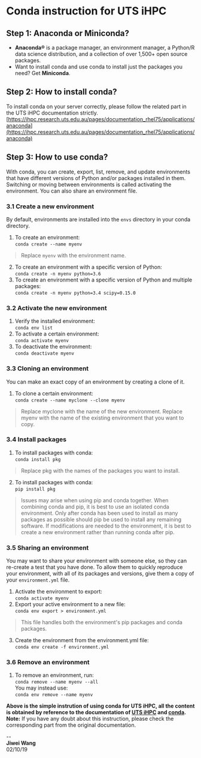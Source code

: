 # Conda instruction for UTS iHPC
## Step 1: Anaconda or Miniconda?
- __Anaconda®__ is a package manager, an environment manager, a Python/R data science distribution, and a collection of over 1,500+ open source packages. 
- Want to install conda and use conda to install just the packages you need? Get __Miniconda__.
## Step 2: How to install conda?
To install conda on your server correctly, please follow the related part in the UTS iHPC documentation strictly.  
[https://ihpc.research.uts.edu.au/pages/documentation_rhel75/applications/anaconda](https://ihpc.research.uts.edu.au/pages/documentation_rhel75/applications/anaconda)  
## Step 3: How to use conda?
With conda, you can create, export, list, remove, and update environments that have different versions of Python and/or packages installed in them. Switching or moving between environments is called activating the environment. You can also share an environment file.
### 3.1 Create a new environment
By default, environments are installed into the `envs` directory in your conda directory.  
1. To create an environment:  
`conda create --name myenv`
> Replace `myenv` with the environment name.  


2. To create an environment with a specific version of Python:  
`conda create -n myenv python=3.6`
3. To create an environment with a specific version of Python and multiple packages:  
`conda create -n myenv python=3.4 scipy=0.15.0`
### 3.2 Activate the new environment
1. Verify the installed environment:  
`conda env list`
2. To activate a certain environment:  
`conda activate myenv`
3. To deactivate the environment:  
`conda deactivate myenv`
### 3.3 Cloning an environment
You can make an exact copy of an environment by creating a clone of it.  
1. To clone a certain environment:  
`conda create --name myclone --clone myenv`
> Replace myclone with the name of the new environment. Replace myenv with the name of the existing environment that you want to copy.  


### 3.4 Install packages
1. To install packages with conda:  
```conda install pkg``` 
> Replace pkg with the names of the packages you want to install.  


2. To install packages with conda:  
`pip install pkg`

> Issues may arise when using pip and conda together. When combining conda and pip, it is best to use an isolated conda environment. Only after conda has been used to install as many packages as possible should pip be used to install any remaining software. If modifications are needed to the environment, it is best to create a new environment rather than running conda after pip.  


### 3.5 Sharing an environment
You may want to share your environment with someone else, so they can re-create a test that you have done. To allow them to quickly reproduce your environment, with all of its packages and versions, give them a copy of your `environment.yml` file.
 
1. Activate the environment to export:  
`conda activate myenv`
2. Export your active environment to a new file:  
`conda env export > environment.yml`
> This file handles both the environment's pip packages and conda packages.  


3. Create the environment from the environment.yml file:  
`conda env create -f environment.yml`
### 3.6 Remove an environment
1. To remove an environment, run:  
`conda remove --name myenv --all`  
You may instead use:   
`conda env remove --name myenv`  
  
__Above is the simple instrution of using conda for UTS iHPC, all the content is obtained by reference to the documentation of [UTS iHPC](https://ihpc.research.uts.edu.au/pages/documentation_rhel75) and [conda](https://conda.io/projects/conda/en/latest/index.html).__  
 __Note:__ If you have any doubt about this instruction, please check the corresponding part from the original documentation.  
   
   
--  
__Jiwei Wang__  
02/10/19
